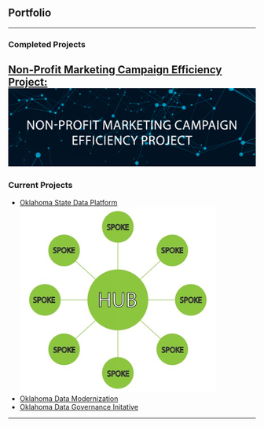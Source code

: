 ## Portfolio

---

### Completed Projects 

[Non-Profit Marketing Campaign Efficiency Project:](/pages/SASProject.md)
<br>
[<img src="images/nonprofit_campaign.png?raw=true"/>](/pages/SASProject.md)
---

### Current Projects

- [Oklahoma State Data Platform](/pages/OklahomaStateDataPlatformProject.md) <br> [<img src="images/hub_n_spoke.jpg?raw=true"/>](/pages/OklahomaStateDataPlatformProject.md)
- [Oklahoma Data Modernization](https://oklahoma.gov/omes/services/information-services/dataservices.html)
- [Oklahoma Data Governance Initative](https://oklahoma.gov/omes/services/information-services/data-governance.html)

---




